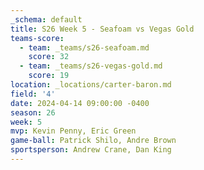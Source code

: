 ```yaml
---
_schema: default
title: S26 Week 5 - Seafoam vs Vegas Gold
teams-score:
  - team: _teams/s26-seafoam.md
    score: 32
  - team: _teams/s26-vegas-gold.md
    score: 19
location: _locations/carter-baron.md
field: '4'
date: 2024-04-14 09:00:00 -0400
season: 26
week: 5
mvp: Kevin Penny, Eric Green
game-ball: Patrick Shilo, Andre Brown
sportsperson: Andrew Crane, Dan King
---
```

